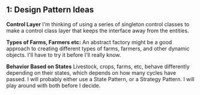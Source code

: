 
## 1: Design Pattern Ideas
**Control Layer**
I'm thinking of using a series of singleton control classes to make a control class layer that keeps the interface away from the entities.

**Types of Farms, Farmers etc:**
An abstract factory might be a good approach to creating different types of farms, farmers, and other dynamic objects. I'll have to try it before I'll really know.

**Behavior Based on States**
Livestock, crops, farms, etc, behave differently depending on their states, which depends on how many cycles have passed. I will probably either use a State Pattern, or a Strategy Pattern. I will play around with both before I decide.